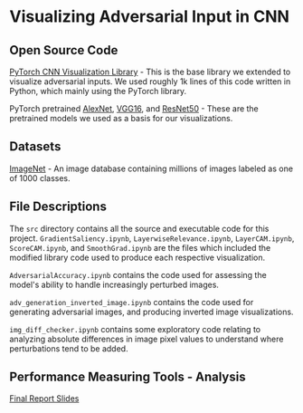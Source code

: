 # Visualizing Adversarial Input in CNN



## Open Source Code
[PyTorch CNN Visualization Library](https://github.com/utkuozbulak/pytorch-cnn-visualizations) - This is the base library we extended to visualize adversarial inputs. We used roughly 1k lines of this code written in Python, which mainly using the PyTorch library.

PyTorch pretrained [AlexNet](https://pytorch.org/hub/pytorch_vision_alexnet/), [VGG16](https://pytorch.org/hub/pytorch_vision_vgg/), and [ResNet50](https://pytorch.org/hub/pytorch_vision_resnet/) - These are the pretrained models we used as a basis for our visualizations. 

## Datasets
[ImageNet](https://www.image-net.org/) - An image database containing millions of images labeled as one of 1000 classes. 

## File Descriptions
The `src` directory contains all the source and executable code for this project. `GradientSaliency.ipynb`, `LayerwiseRelevance.ipynb`, `LayerCAM.ipynb`, `ScoreCAM.ipynb`, and `SmoothGrad.ipynb` are the files which included the modified library code used to produce each respective visualization. 

`AdversarialAccuracy.ipynb` contains the code used for assessing the model's ability to handle increasingly perturbed images. 

`adv_generation_inverted_image.ipynb` contains the code used for generating adversarial images, and producing inverted image visualizations.

`img_diff_checker.ipynb` contains some exploratory code relating to analyzing absolute differences in image pixel values to understand where perturbations tend to be added.

## Performance Measuring Tools - Analysis
[Final Report Slides](https://github.com/sohumgala/AdversarialCNNVisualizations/blob/master/group2.FinalReport.AdvCNNVis.pdf)

